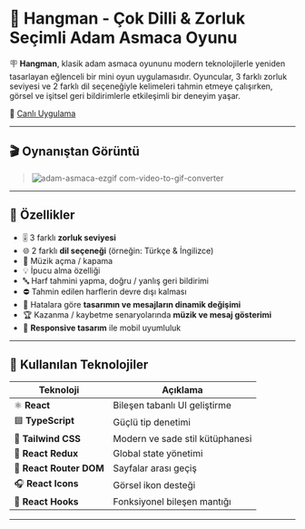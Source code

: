 
# 🎯 Hangman - Çok Dilli & Zorluk Seçimli Adam Asmaca Oyunu

🪧 **Hangman**, klasik adam asmaca oyununu modern teknolojilerle yeniden tasarlayan eğlenceli bir mini oyun uygulamasıdır. Oyuncular, 3 farklı zorluk seviyesi ve 2 farklı dil seçeneğiyle kelimeleri tahmin etmeye çalışırken, görsel ve işitsel geri bildirimlerle etkileşimli bir deneyim yaşar.

🔗 [Canlı Uygulama](https://lnkd.in/dJhTi_W4)  


---

## 🎬 Oynanıştan Görüntü

> ![adam-asmaca-ezgif com-video-to-gif-converter](https://github.com/user-attachments/assets/7898aa4b-5c26-4203-bb00-65cdb484f1b1)


---

## 🔎 Özellikler

- 🎚️ 3 farklı **zorluk seviyesi**
- 🌐 2 farklı **dil seçeneği** (örneğin: Türkçe & İngilizce)
- 🎵 Müzik açma / kapama
- 💡 İpucu alma özelliği
- 🔤 Harf tahmini yapma, doğru / yanlış geri bildirimi
- ⛔ Tahmin edilen harflerin devre dışı kalması
- 🎨 Hatalara göre **tasarımın ve mesajların dinamik değişimi**
- 🏆 Kazanma / kaybetme senaryolarında **müzik ve mesaj gösterimi**
- 📱 **Responsive tasarım** ile mobil uyumluluk

---

## 🧰 Kullanılan Teknolojiler

| Teknoloji          | Açıklama                           |
|--------------------|------------------------------------|
| ⚛️ **React**         | Bileşen tabanlı UI geliştirme      |
| 🟦 **TypeScript**     | Güçlü tip denetimi                |
| 🎨 **Tailwind CSS**   | Modern ve sade stil kütüphanesi   |
| 🔁 **React Redux**    | Global state yönetimi             |
| 🔀 **React Router DOM** | Sayfalar arası geçiş              |
| 🎧 **React Icons**     | Görsel ikon desteği               |
| 🔧 **React Hooks**     | Fonksiyonel bileşen mantığı       |

---
